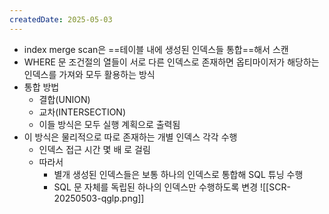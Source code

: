 ```yaml
---
createdDate: 2025-05-03
---
```

- index merge scan은 ==테이블 내에 생성된 인덱스들 통합==해서 스캔
- WHERE 문 조건절의 열들이 서로 다른 인덱스로 존재하면 옵티마이저가 해당하는 인덱스를 가져와 모두 활용하는 방식
- 통합 방법
	- 결합(UNION)
	- 교차(INTERSECTION)
	- 이들 방식은 모두 실행 계획으로 출력됨
- 이 방식은 물리적으로 따로 존재하는 개별 인덱스 각각 수행
	- 인덱스 접근 시간 몇 배 로 걸림
	- 따라서
		- 별개 생성된 인덱스들은 보통 하나의 인덱스로 통합해 SQL 튜닝 수행
		- SQL 문 자체를 독립된 하나의 인덱스만 수행하도록 변경
![[SCR-20250503-qglp.png]]